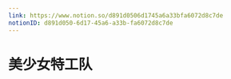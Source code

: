 ```yaml
---
link: https://www.notion.so/d891d0506d1745a6a33bfa6072d8c7de
notionID: d891d050-6d17-45a6-a33b-fa6072d8c7de
---
```

# 美少女特工队